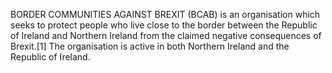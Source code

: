 BORDER COMMUNITIES AGAINST BREXIT (BCAB) is an organisation which seeks to protect people who live close to the border between the Republic of Ireland and Northern Ireland from the claimed negative consequences of Brexit.[1] The organisation is active in both Northern Ireland and the Republic of Ireland.
